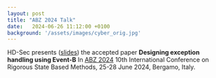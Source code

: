```yaml
---
layout: post
title: "ABZ 2024 Talk"
date:   2024-06-26 11:12:00 +0100
background: '/assets/images/cyber_orig.jpg'
---
```

HD-Sec presents (<a href ="">slides</a>) the accepted paper <b>Designing exception handling using Event-B</b> In <a href ="https://abz-conf.org/site/2024/"> ABZ 2024</a> 10th International Conference on Rigorous State Based Methods, 25-28 June 2024, Bergamo, Italy.
